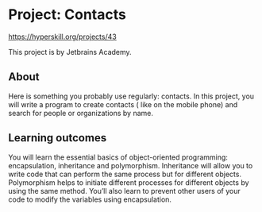 # Project: Contacts
https://hyperskill.org/projects/43

This project is by Jetbrains Academy.

## About

Here is something you probably use regularly: contacts. In this project, you will write a program to create contacts (
like on the mobile phone) and search for people or organizations by name.

## Learning outcomes

You will learn the essential basics of object-oriented programming: encapsulation, inheritance and polymorphism.
Inheritance will allow you to write code that can perform the same process but for different objects. Polymorphism helps
to initiate different processes for different objects by using the same method. You’ll also learn to prevent other users
of your code to modify the variables using encapsulation.
